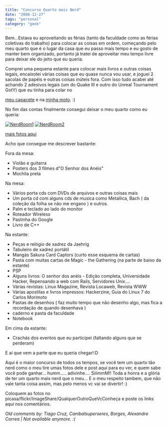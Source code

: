 ```yaml
---
title: "Concurso Quarto mais Nerd"
date: "2008-12-27"
tags: "personal"
category: "geek"
---
```


Bem...Estava eu aproveitando as férias (tanto da faculdade como as
férias coletivas do trabalho) para colocar as coisas em ordem,
começando pelo meu quarto que é o lugar da casa que eu passo mais
tempo e eu gosto de manter bem organizado, portanto já tratei de
aproveitar meu tempo livre para deixar ele do jeito que eu queria.

Comprei uma pequena estante para colocar mais livros e outras coisas
legais, encaixotei várias coisas que eu quase nunca vou usar, e joguei
2 sacolas de papéis e outras coisas inúteis fora. Com isso tudo acabei
até achando 2 adesivos legais (um do Quake III e outro do Unreal
Tournament GotY) que eu tinha para colar no

[meu capacete](http://picasaweb.google.com/lh/photo/a-tiDhsHv5pIkSce68oH7w?feat=directlink "Adesivo do Unreal Tournament")
e na [minha moto](http://picasaweb.google.com/lh/photo/tif9whzrOfu3PdnDx-DRfg?feat=directlink "Adesivo do Quake III"). :)

No fim das contas finalmente consegui deixar o meu quarto como eu
queria:

[![NerdRoom1](/images/posts/quarto_nerd1.jpg "NerdRoom1")](http://picasaweb.google.com/Willian.molinari/QuartoNerd?feat=directlink "")
[![NerdRoom2](/images/posts/quarto_nerd2.jpg "NerdRoom2")](http://picasaweb.google.com/Willian.molinari/QuartoNerd?feat=directlink "")

[mais fotos aqui](http://picasaweb.google.com/Willian.molinari/QuartoNerd?feat=directlink "NerdRoom")[](http://pothix.com/blog/wp-content/uploads/2008/12/s7301132.jpg "")

Acho que consegue me descrever bastante:

Fora da mesa:

* Violão e guitarra
* Posters dos 3 filmes d"O Senhor dos Anéis"
* Mochila preta

Na mesa:

* Vários porta cds com DVDs de arquivos e outras coisas mais
* Um porta cd com alguns cds de musica como Metallica, Bach ( da coleção da folha se não me engano ) e outros.
* Palm e teclado ao lado do monitor
* Roteador Wireless
* Pastinha do Google
* Livro de C++

Na estante:

* Peças e relógio de xadrez da Jaehrig
* Tabuleiro de xadrez portátil
* Mangás Sakura Card Captors (curto esse esquema de cartas)
* Pasta com muitas cartas de Magic - the Gathering (na parte de baixo da estante)
* PSP
* Alguns livros: O senhor dos anéis - Edição completa, Universidade Hacker, Repensando a web com Rails, Servidores Unix....
* Várias revistas: Linux Magazine, Revista Locaweb, Revista WWW
* Várias apostilas e livros impressos: Hackerzine, Guia do Linux 7 do Carlos Morimoto
* Pastas de desenhos ( faz muito tempo que não desenho algo, mas fica a recordação de quando desenhava )
* caderno e pasta da faculdade
* Notebook

Em cima da estante:

* Crachás dos eventos que eu participei (faltando alguns que se perderam)

E aí que vem a parte que eu queria chegar!:D

Aqui é o maior concurso de todos os tempos, se você tem um quarto tão
nerd como o meu tire umas fotos dele e post aqui para eu ver, e quem
sabe você pode ganhar... humm..... adivinhe.... SiiimmM!! Toda a honra e
a glória de ter um quarto mais nerd que o meu... E o meu respeito
tambem, que não vale tanta coisa assim, mas pelo menos vc vai se
divertir! :)

Coloquem as fotos no picasa/flickr/ImageShare/QualquerOutroQueVcConheça e poste os links
aqui nos comentários.



_Old comments by: Tiago Cruz, Canibalsuperseres, Borges, Alexandre Correa | Not available anymore. :(_